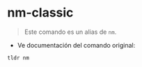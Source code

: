 # nm-classic

> Este comando es un alias de `nm`.

- Ve documentación del comando original:

`tldr nm`
